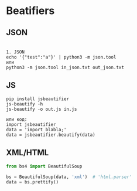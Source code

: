 # Beatifiers

## JSON

\
`1. JSON`\
`echo '{"test":"a"}' | python3 -m json.tool`\
`или`\
`python3 -m json.tool in_json.txt out_json.txt`

## JS

```
pip install jsbeautifier
js-beautify -h
js-beautify -o out.js in.js

или код:
import jsbeautifier
data = 'import blabla;'
data = jsbeautifier.beautify(data)
```

## XML/HTML

```python
from bs4 import BeautifulSoup

bs = BeautifulSoup(data, 'xml')  # 'html.parser'
data = bs.prettify()
```
